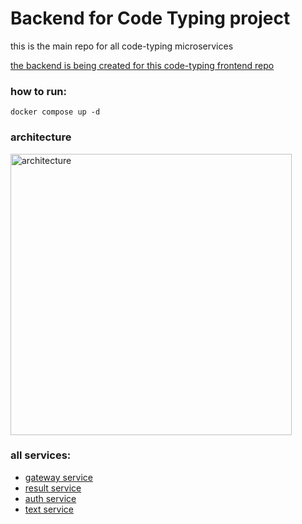 # Backend for Code Typing project

this is the main repo for all code-typing microservices

[the backend is being created for this code-typing frontend repo](https://github.com/denischagin/code-typing)

### how to run:

```shell
docker compose up -d
```

### architecture

<img src="https://github.com/ttodoshi/speed-typing-backend/assets/98121690/08b2c63f-f3a7-49d5-bdf4-501ee5588a77" width="450"  alt="architecture"/>

### all services:

- [gateway service](https://github.com/ttodoshi/code-typing-gateway-service)
- [result service](https://github.com/ttodoshi/code-typing-result-service)
- [auth service](https://github.com/ttodoshi/code-typing-auth-service)
- [text service](https://github.com/ttodoshi/code-typing-text-service)
